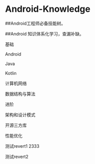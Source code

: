 # Android-Knowledge

##Android工程师必备技能树。

##Android 知识体系化学习，查漏补缺。



基础

Android

Java

Kotlin

计算机网络

数据结构与算法

进阶

架构和设计模式

开源三方库

性能优化



测试revert1 2333

测试revert2